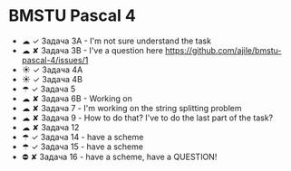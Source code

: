 # BMSTU Pascal 4

* ☁ ✓ Задача 3A - I'm not sure understand the task
* ☁ ✘ Задача 3B - I've a question here https://github.com/ajile/bmstu-pascal-4/issues/1
* ☀ ✓ Задача 4A
* ☀ ✓ Задача 4B
* ☂ ✓ Задача 5
* ☁ ✘ Задача 6B - Working on
* ☁ ✘ Задача 7 - I'm working on the string splitting problem
* ☁ ✘ Задача 9 - How to do that? I've to do the last part of the task?
* ☁ ✘ Задача 12
* ☂ ✓ Задача 14 - have a scheme
* ☂ ✓ Задача 15 - have a scheme
* ⛔ ✘ Задача 16 - have a scheme, have a QUESTION!
